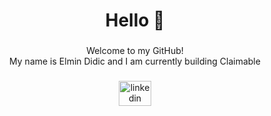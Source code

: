 <h1 align="center">Hello 👋</h1>

###

<p align="center">Welcome to my GitHub! <br>My name is Elmin Didic and I am currently building Claimable</p>

###

<div align="center">
  <a href="https://www.linkedin.com/in/elmind/" target="_blank">
    <img src="https://raw.githubusercontent.com/maurodesouza/profile-readme-generator/master/src/assets/icons/social/linkedin/default.svg" width="52" height="40" alt="linkedin logo"  />
  </a>
</div>

###
